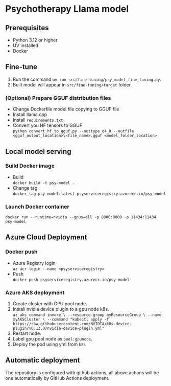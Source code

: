 # Psychotherapy Llama model 
## Prerequisites
- Python 3.12 or higher
- UV installed
- Docker

## Fine-tune
1. Run the command `uv run src/fine-tuning/psy_model_fine_tuning.py`.
1. Built model will appear in `src/fine-tuning/target` folder.

### (Optional) Prepare GGUF distribution files
* Change Dockerfile model file copying to GGUF file
* Install llama.cpp
* Install `requirements.txt`
* Convert you HF tensors to GGUF <br> `python convert_hf_to_gguf.py --outtype q4_0 --outfile <gguf_output_location>\<file_name>.gguf <model_folder_location>`

## Local model serving

### Build Docker image
* Build <br> `docker build -t psy-model .`
* Change tag <br> `docker tag psy-model:latest psyserviceregistry.azurecr.io/psy-model`

### Launch Docker container
`docker run --runtime=nvidia --gpus=all -p 8000:8000 -p 11434:11434 psy-model`

## Azure Cloud Deployment
### Docker push
* Azure Registry login <br> `az acr login --name <psyserviceregistry>`
* Push <br>
`docker push psyserviceregistry.azurecr.io/psy-model`

### Azure AKS deployment
1. Create cluster with GPU pool node.
1. Install nvidia device plugin to a gpu node k8s. <br> `az aks command invoke \
    --resource-group myResourceGroup \
    --name myAKSCluster \
    --command "kubectl apply -f https://raw.githubusercontent.com/NVIDIA/k8s-device-plugin/v0.13.0/nvidia-device-plugin.yml"`
1. Restart node.
1. Label gpu pool node as `pool:gpunode`.
1. Deploy the pod using yml from `k8s`

## Automatic deployment
The repository is configured with github actions, all above actions will be one automatically by GitHub Actions deployment.

